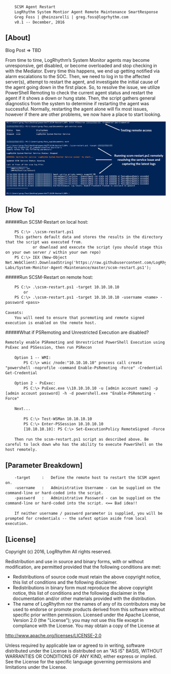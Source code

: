 
		SCSM Agent Restart
        LogRhythm System Montior Agent Remote Maintenance SmartResponse
		Greg Foss | @heinzarelli | greg.foss@logrhythm.com
		v0.1 -- December, 2016

## [About]

Blog Post => TBD

From time to time, LogRhythm’s System Monitor agents may become unresponsive, get disabled, or become overloaded and stop checking in with the Mediator. Every time this happens, we end up getting notified via alarm escalations to the SOC. Then, we need to log in to the affected server(s), attempt to restart the agent, and investigate the initial cause of the agent going down in the first place. So, to resolve the issue, we utilize PowerShell Remoting to check the current agent status and restart the agent if it shows a down or hung state. Then, the script gathers general diagnostics from the system to determine if restarting the agent was successful. Normally, restarting the agent alone will fix most issues, however if there are other problems, we now have a place to start looking.

![SCSM=Restart](/images/scsm-restart.png)

## [How To]

#####Run SCSM-Restart on local host:

 		PS C:\> .\scsm-restart.ps1
        This gathers default data and stores the results in the directory that the script was executed from.
				or download and execute the script (you should stage this on your own server / within your own repo)
		PS C:\> IEX (New-Object Net.WebClient).DownloadString('https://raw.githubusercontent.com/LogRhythm-Labs/System-Monitor-Agent-Maintenance/master/scsm-restart.ps1');

#####Run SCSM-Restart on remote host:

		PS C:\> .\scsm-restart.ps1 -target 10.10.10.10
			or
		PS C:\> .\scsm-restart.ps1 -target 10.10.10.10 -username <name> -password <pass>

    Caveats:
        You will need to ensure that psremoting and remote signed execution is enabled on the remote host.

#####What if PSRemoting and Unrestricted Execution are disabled?

    Remotely enable PSRemoting and Unrestricted PowerShell Execution using PsExec and PSSession, then run PSRecon

        Option 1 -- WMI:
            PS C:\> wmic /node:"10.10.10.10" process call create "powershell -noprofile -command Enable-PsRemoting -Force" -Credential Get-Credential

        Option 2 - PsExec:
            PS C:\> PsExec.exe \\10.10.10.10 -u [admin account name] -p [admin account password] -h -d powershell.exe "Enable-PSRemoting -Force"

        Next...

            PS C:\> Test-WSMan 10.10.10.10
            PS C:\> Enter-PSSession 10.10.10.10
            [10.10.10.10]: PS C:\> Set-ExecutionPolicy RemoteSigned -Force

        Then run the scsm-restart.ps1 script as described above. Be careful to lock down who has the ability to execute PowerShell on the host remotely.

## [Parameter Breakdown]

		-target 	:	Define the remote host to restart the SCSM agent on.
		-username 	:	Administrative Username - can be supplied on the command-line or hard-coded into the script.
		-password 	: 	Administrative Password - can be supplied on the command-line or hard-coded into the script. <== Bad idea!!

        If neither username / password parameter is supplied, you will be prompted for credentials -- the safest option aside from local execution.

## [License]

Copyright (c) 2016, LogRhythm
All rights reserved.

Redistribution and use in source and binary forms, with or without
modification, are permitted provided that the following conditions are met:
* Redistributions of source code must retain the above copyright notice, this list of conditions and the following disclaimer.
* Redistributions in binary form must reproduce the above copyright notice, this list of conditions and the following disclaimer in the documentation and/or other materials provided with the distribution.
* The name of LogRhythm nor the names of any of its contributors may be used to endorse or promote products derived from this software without specific prior written permission.
Licensed under the Apache License, Version 2.0 (the "License");
you may not use this file except in compliance with the License.
You may obtain a copy of the License at

http://www.apache.org/licenses/LICENSE-2.0

Unless required by applicable law or agreed to in writing, software
distributed under the License is distributed on an "AS IS" BASIS,
WITHOUT WARRANTIES OR CONDITIONS OF ANY KIND, either express or implied.
See the License for the specific language governing permissions and
limitations under the License.
